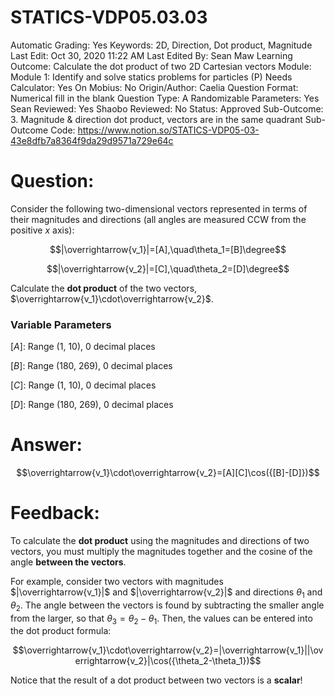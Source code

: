 # STATICS-VDP05.03.03

Automatic Grading: Yes
Keywords: 2D, Direction, Dot product, Magnitude
Last Edit: Oct 30, 2020 11:22 AM
Last Edited By: Sean Maw
Learning Outcome: Calculate the dot product of two 2D Cartesian vectors
Module: Module 1: Identify and solve statics problems for particles (P)
Needs Calculator: Yes
On Mobius: No
Origin/Author: Caelia
Question Format: Numerical fill in the blank
Question Type: A
Randomizable Parameters: Yes
Sean Reviewed: Yes
Shaobo Reviewed: No
Status: Approved
Sub-Outcome: 3.  Magnitude & direction dot product, vectors are in the same quadrant
Sub-Outcome Code: https://www.notion.so/STATICS-VDP05-03-43e8dfb7a8364f9da29d9571a729e64c

# Question:

Consider the following two-dimensional vectors represented in terms of their magnitudes and directions (all angles are measured CCW from the positive $x$ axis): 

$$|\overrightarrow{v_1}|=[A],\quad\theta_1=[B]\degree$$

$$|\overrightarrow{v_2}|=[C],\quad\theta_2=[D]\degree$$

Calculate the **dot product** of the two vectors, $\overrightarrow{v_1}\cdot\overrightarrow{v_2}$.

### Variable Parameters

$[A]:$ Range (1, 10), 0 decimal places

$[B]:$ Range (180, 269), 0 decimal places

$[C]:$ Range (1, 10), 0 decimal places

$[D]:$ Range (180, 269), 0 decimal places

# Answer:

$$\overrightarrow{v_1}\cdot\overrightarrow{v_2}=[A][C]\cos({[B]-[D]})$$

# Feedback:

To calculate the **dot product** using the magnitudes and directions of two vectors, you must multiply the magnitudes together and the cosine of the angle **between the vectors**. 

For example, consider two vectors with magnitudes $|\overrightarrow{v_1}|$ and $|\overrightarrow{v_2}|$ and directions $\theta_1$ and $\theta_2$. The angle between the vectors is found by subtracting the smaller angle from the larger, so that $\theta_3=\theta_2-\theta_1$. Then, the values can be entered into the dot product formula:

$$\overrightarrow{v_1}\cdot\overrightarrow{v_2}=|\overrightarrow{v_1}||\overrightarrow{v_2}|\cos({\theta_2-\theta_1})$$

Notice that the result of a dot product between two vectors is a **scalar**!